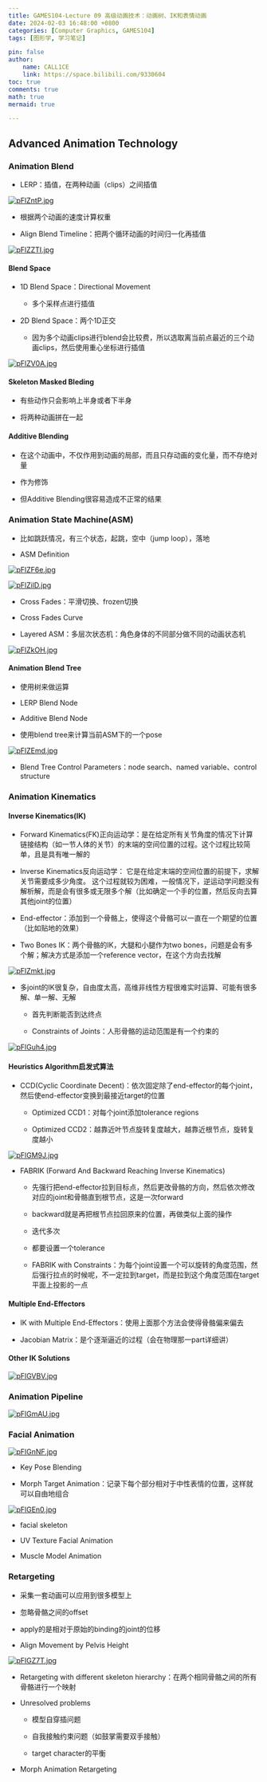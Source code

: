 ```yaml
---
title: GAMES104-Lecture 09 高级动画技术：动画树、IK和表情动画
date: 2024-02-03 16:48:00 +0800
categories: [Computer Graphics, GAMES104]
tags: [图形学, 学习笔记]

pin: false
author: 
    name: CALL1CE
    link: https://space.bilibili.com/9330604
toc: true
comments: true
math: true
mermaid: true

---
```


## Advanced Animation Technology

### Animation Blend

* LERP：插值，在两种动画（clips）之间插值

[![pFlZntP.jpg](https://s11.ax1x.com/2024/02/03/pFlZntP.jpg)](https://imgse.com/i/pFlZntP)

* 根据两个动画的速度计算权重

* Align Blend Timeline：把两个循环动画的时间归一化再插值

[![pFlZZTI.jpg](https://s11.ax1x.com/2024/02/03/pFlZZTI.jpg)](https://imgse.com/i/pFlZZTI)

#### Blend Space

* 1D Blend Space：Directional Movement
  
  * 多个采样点进行插值

* 2D Blend Space：两个1D正交
  
  * 因为多个动画clips进行blend会比较费，所以选取离当前点最近的三个动画clips，然后使用重心坐标进行插值

[![pFlZV0A.jpg](https://s11.ax1x.com/2024/02/03/pFlZV0A.jpg)](https://imgse.com/i/pFlZV0A)

#### Skeleton Masked Bleding

* 有些动作只会影响上半身或者下半身

* 将两种动画拼在一起

#### Additive Blending

* 在这个动画中，不仅作用到动画的局部，而且只存动画的变化量，而不存绝对量

* 作为修饰

* 但Additive Blending很容易造成不正常的结果

### Animation State Machine(ASM)

* 比如跳跃情况，有三个状态，起跳，空中（jump loop），落地

* ASM Definition

[![pFlZF6e.jpg](https://s11.ax1x.com/2024/02/03/pFlZF6e.jpg)](https://imgse.com/i/pFlZF6e)

[![pFlZilD.jpg](https://s11.ax1x.com/2024/02/03/pFlZilD.jpg)](https://imgse.com/i/pFlZilD)

* Cross Fades：平滑切换、frozen切换

* Cross Fades Curve

* Layered ASM：多层次状态机：角色身体的不同部分做不同的动画状态机

[![pFlZkOH.jpg](https://s11.ax1x.com/2024/02/03/pFlZkOH.jpg)](https://imgse.com/i/pFlZkOH)

#### Animation Blend Tree

* 使用树来做运算

* LERP Blend Node

* Additive Blend Node

* 使用blend tree来计算当前ASM下的一个pose

[![pFlZEmd.jpg](https://s11.ax1x.com/2024/02/03/pFlZEmd.jpg)](https://imgse.com/i/pFlZEmd)

* Blend Tree Control Parameters：node search、named variable、control structure

### Animation Kinematics

#### Inverse Kinematics(IK)

- Forward Kinematics(FK)正向运动学：是在给定所有关节角度的情况下计算链接结构（如一节人体的关节）的末端的空间位置的过程。这个过程比较简单，且是具有唯一解的

- Inverse Kinematics反向运动学： 它是在给定末端的空间位置的前提下，求解关节需要成多少角度。 这个过程就较为困难，一般情况下，逆运动学问题没有解析解，而是会有很多或无限多个解（比如确定一个手的位置，然后反向去算其他joint的位置）

- End-effector：添加到一个骨骼上，使得这个骨骼可以一直在一个期望的位置（比如贴地的效果）

- Two Bones IK：两个骨骼的IK，大腿和小腿作为two bones，问题是会有多个解；解决方式是添加一个reference vector，在这个方向去找解

[![pFlZmkt.jpg](https://s11.ax1x.com/2024/02/03/pFlZmkt.jpg)](https://imgse.com/i/pFlZmkt)

- 多joint的IK很复杂，自由度太高，高维非线性方程很难实时运算、可能有很多解、单一解、无解
  
  * 首先判断能否到达终点
  
  * Constraints of Joints：人形骨骼的运动范围是有一个约束的

[![pFlGuh4.jpg](https://s11.ax1x.com/2024/02/04/pFlGuh4.jpg)](https://imgse.com/i/pFlGuh4)

#### Heuristics Algorithm启发式算法

- CCD(Cyclic Coordinate Decent)：依次固定除了end-effector的每个joint，然后使end-effector变换到最接近target的位置
  
  * Optimized CCD1：对每个joint添加tolerance regions
  
  * Optimized CCD2：越靠近叶节点旋转复度越大，越靠近根节点，旋转复度越小

[![pFlGM9J.jpg](https://s11.ax1x.com/2024/02/04/pFlGM9J.jpg)](https://imgse.com/i/pFlGM9J)

- FABRIK (Forward And Backward Reaching Inverse Kinematics)
  
  * 先强行把end-effector拉到目标点，然后更改骨骼的方向，然后依次修改对应的joint和骨骼直到根节点，这是一次forward
  
  * backward就是再把根节点拉回原来的位置，再做类似上面的操作
  
  * 迭代多次
  
  * 都要设置一个tolerance
  
  * FABRIK with Constraints：为每个joint设置一个可以旋转的角度范围，然后强行拉点的时候呢，不一定拉到target，而是拉到这个角度范围在target平面上投影的一点

#### Multiple End-Effectors

* IK with Multiple End-Effectors：使用上面那个方法会使得骨骼偏来偏去

* Jacobian Matrix：是个逐渐逼近的过程（会在物理那一part详细讲）

#### Other IK Solutions

[![pFlGVBV.jpg](https://s11.ax1x.com/2024/02/04/pFlGVBV.jpg)](https://imgse.com/i/pFlGVBV)

### Animation Pipeline

[![pFlGmAU.jpg](https://s11.ax1x.com/2024/02/04/pFlGmAU.jpg)](https://imgse.com/i/pFlGmAU)

### Facial Animation

[![pFlGnNF.jpg](https://s11.ax1x.com/2024/02/04/pFlGnNF.jpg)](https://imgse.com/i/pFlGnNF)

* Key Pose Blending

* Morph Target Animation：记录下每个部分相对于中性表情的位置，这样就可以自由地组合

[![pFlGEn0.jpg](https://s11.ax1x.com/2024/02/04/pFlGEn0.jpg)](https://imgse.com/i/pFlGEn0)

* facial skeleton

* UV Texture Facial Animation

* Muscle Model Animation

### Retargeting

* 采集一套动画可以应用到很多模型上

* 忽略骨骼之间的offset

* apply的是相对于原始的binding的joint的位移

* Align Movement by Pelvis Height

[![pFlGZ7T.jpg](https://s11.ax1x.com/2024/02/04/pFlGZ7T.jpg)](https://imgse.com/i/pFlGZ7T)

* Retargeting with different skeleton hierarchy：在两个相同骨骼之间的所有骨骼进行一个映射

* Unresolved problems
  
  * 模型自穿插问题
  
  * 自我接触约束问题（如鼓掌需要双手接触）
  
  * target character的平衡

* Morph  Animation Retargeting
